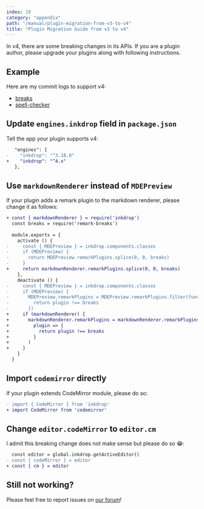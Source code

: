 ```yaml
---
index: 10
category: "appendix"
path: "/manual/plugin-migration-from-v3-to-v4"
title: "Plugin Migration Guide from v3 to v4"
---
```


In v4, there are some breaking changes in its APIs.
If you are a plugin author, please upgrade your plugins along with following instructions.

## Example

Here are my commit logs to support v4:

* [breaks](https://github.com/inkdropapp/inkdrop-breaks/commit/65d2e895485356f06b2e5e8f892ab0cd46496c5f)
* [spell-checker](https://github.com/inkdropapp/inkdrop-spell-checker/commit/60bba2e4958be4fdfdd5ea3881759d9c29b0b2e1)

## Update `engines.inkdrop` field in `package.json`

Tell the app your plugin supports v4:

```diff
   "engines": {
-    "inkdrop": "^3.18.0"
+    "inkdrop": "^4.x"
   },
```

## Use `markdownRenderer` instead of `MDEPreview`

If your plugin adds a remark plugin to the markdown renderer, please change it as follows:

```diff
+ const { markdownRenderer } = require('inkdrop')
  const breaks = require('remark-breaks')
  
  module.exports = {
    activate () {
-     const { MDEPreview } = inkdrop.components.classes
-     if (MDEPreview) {
-       return MDEPreview.remarkPlugins.splice(0, 0, breaks)
-     }
+     return markdownRenderer.remarkPlugins.splice(0, 0, breaks)
    },
    deactivate () {
-     const { MDEPreview } = inkdrop.components.classes
-     if (MDEPreview) {
-       MDEPreview.remarkPlugins = MDEPreview.remarkPlugins.filter(function (plugin) {
-         return plugin !== breaks
-       })
+     if (markdownRenderer) {
+       markdownRenderer.remarkPlugins = markdownRenderer.remarkPlugins.filter(
+         plugin => {
+           return plugin !== breaks
+         }
+       )
+     }
    }
  }
```

## Import `codemirror` directly

If your plugin extends CodeMirror module, please do so:

```diff
- import { CodeMirror } from 'inkdrop'
+ import CodeMirror from 'codemirror'
```

## Change `editor.codeMirror` to `editor.cm`

I admit this breaking change does not make sense but please do so 😂:

```diff
  const editor = global.inkdrop.getActiveEditor()
- const { codeMirror } = editor
+ const { cm } = editor
```

## Still not working?

Please feel free to report issues on [our forum](https://forum.inkdrop.app/)!

